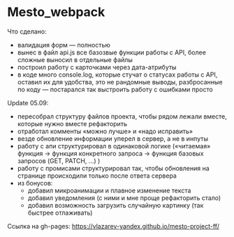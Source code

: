 # Mesto_webpack

Что сделано: 
- валидация форм — полностью
- вынес в файл api.js все базозвые функции работы с API, более сложные выносил в отдельные файлы
- построил работу с карточками через дата-атрибуты
- в коде много console.log, которые стучат о статусах работы с API, оставил их для удобства, это не рандомные выводы, разбросанные по коду — постарался так выстроить работу с ошибками просто

Update 05.09:
- пересобрал структуру файлов проекта, чтобы рядом лежали вместе, которые нужно вместе рефакторить
- отработал комменты «можно лучше» и «надо исправить»
- везде обновление информации уперел в сервер, а не в инпуты 
- работу с апи структурировал в одинаковой логике («читаемая» функция → функция конкретного запроса → функция базовых запросов (GET, PATCH, ...) )
- работу с промисами структурировал так, чтобы обновления на странице происходили только после ответа сервера 
- из бонусов:
    - добавил микроанимации и плавное изменение текста 
    - добавил уведомления (с ними и мне проще рефакторить стало)
    - добавил возможность загрузить случайную картинку (так быстрее отлаживать)

Ссылка на gh-pages: https://vlazarev-yandex.github.io/mesto-project-ff/